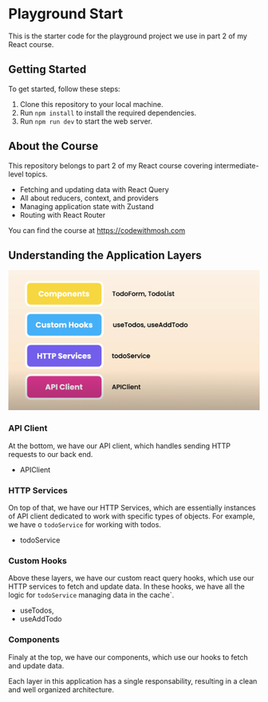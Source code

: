 # Playground Start

This is the starter code for the playground project we use in part 2 of my React course.

## Getting Started

To get started, follow these steps:

1. Clone this repository to your local machine.
2. Run `npm install` to install the required dependencies.
3. Run `npm run dev` to start the web server.

## About the Course

This repository belongs to part 2 of my React course covering intermediate-level topics.

- Fetching and updating data with React Query
- All about reducers, context, and providers
- Managing application state with Zustand
- Routing with React Router

You can find the course at https://codewithmosh.com

## Understanding the Application Layers

<img src="/public/Application Layers.png">

### API Client

At the bottom, we have our API client, which handles sending HTTP requests to our back end.

- APIClient

### HTTP Services

On top of that, we have our HTTP Services, which are essentially instances of API client dedicated to work with specific types of objects. For example, we have o `todoService` for working with todos.

- todoService

### Custom Hooks

Above these layers, we have our custom react query hooks, which use our HTTP services to fetch and update data. In these hooks, we have all the logic for `todoService` managing data in the cache`.

- useTodos,
- useAddTodo

### Components

Finaly at the top, we have our components, which use our hooks to fetch and update data.

Each layer in this application has a single responsability, resulting in a clean and well organized architecture.
